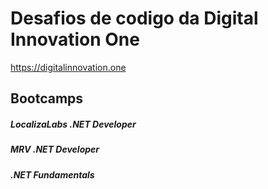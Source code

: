 # Desafios de codigo da Digital Innovation One

https://digitalinnovation.one

## Bootcamps

##### LocalizaLabs .NET Developer

##### MRV .NET Developer

##### .NET Fundamentals


